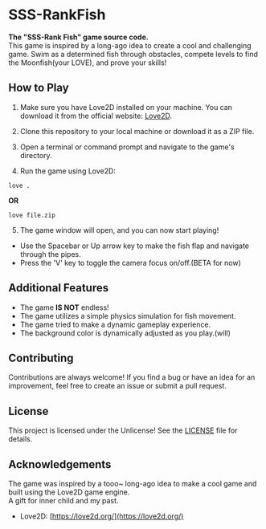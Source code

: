 # SSS-RankFish
**The "SSS-Rank Fish" game source code.** <br>
This game is inspired by a long-ago idea to create a cool and challenging game. Swim as a determined fish through obstacles, compete levels to find the Moonfish(your LOVE), and prove your skills!

## How to Play

1. Make sure you have Love2D installed on your machine. You can download it from the official website: [Love2D](https://love2d.org/).

2. Clone this repository to your local machine or download it as a ZIP file.

3. Open a terminal or command prompt and navigate to the game's directory.

4. Run the game using Love2D:

   
```
love .
```
**OR**
```
love file.zip
```

5. The game window will open, and you can now start playing!

- Use the Spacebar or Up arrow key to make the fish flap and navigate through the pipes.
- Press the 'V' key to toggle the camera focus on/off.(BETA for now)

## Additional Features

- The game **IS NOT** endless!
- The game utilizes a simple physics simulation for fish movement.
- The game tried to make a dynamic gameplay experience.
- The background color is dynamically adjusted as you play.(will)

## Contributing

Contributions are always welcome! If you find a bug or have an idea for an improvement, feel free to create an issue or submit a pull request.

## License

This project is licensed under the Unlicense! See the [LICENSE](LICENSE) file for details.

## Acknowledgements

The game was inspired by a tooo~ long-ago idea to make a cool game and built using the Love2D game engine.<br>
A gift for inner child and my past.

- Love2D: [https://love2d.org/](https://love2d.org/)
